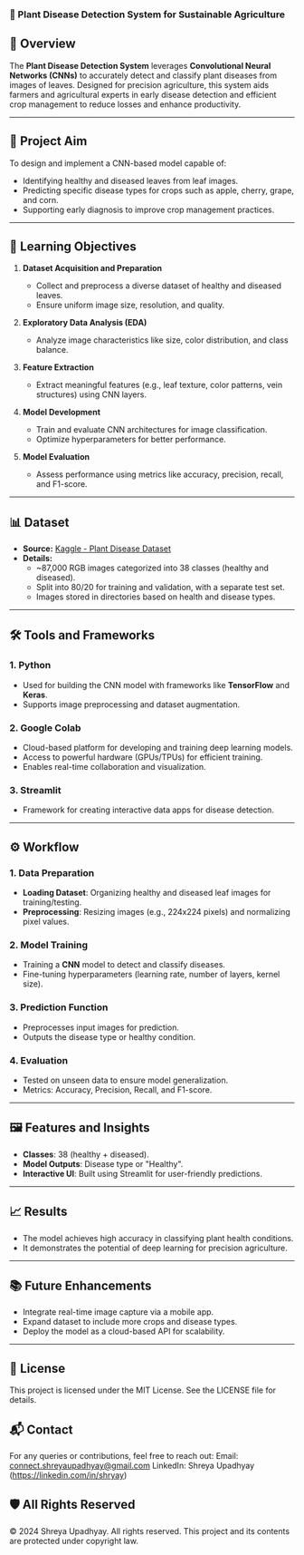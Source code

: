 ### 🌱 Plant Disease Detection System for Sustainable Agriculture  

## 🚀 Overview  
The **Plant Disease Detection System** leverages **Convolutional Neural Networks (CNNs)** to accurately detect and classify plant diseases from images of leaves. Designed for precision agriculture, this system aids farmers and agricultural experts in early disease detection and efficient crop management to reduce losses and enhance productivity.  

---

## 🎯 Project Aim  
To design and implement a CNN-based model capable of:  
- Identifying healthy and diseased leaves from leaf images.  
- Predicting specific disease types for crops such as apple, cherry, grape, and corn.  
- Supporting early diagnosis to improve crop management practices.  

---

## 📌 Learning Objectives  
1. **Dataset Acquisition and Preparation**  
   - Collect and preprocess a diverse dataset of healthy and diseased leaves.  
   - Ensure uniform image size, resolution, and quality.  

2. **Exploratory Data Analysis (EDA)**  
   - Analyze image characteristics like size, color distribution, and class balance.  

3. **Feature Extraction**  
   - Extract meaningful features (e.g., leaf texture, color patterns, vein structures) using CNN layers.  

4. **Model Development**  
   - Train and evaluate CNN architectures for image classification.  
   - Optimize hyperparameters for better performance.  

5. **Model Evaluation**  
   - Assess performance using metrics like accuracy, precision, recall, and F1-score.  

---

## 📊 Dataset  
- **Source:** [Kaggle - Plant Disease Dataset](https://www.kaggle.com/datasets/vipoooool/new-plant-diseases-dataset/data?select=New+Plant+Diseases+Dataset%28Augmented%29)  
- **Details:**  
  - ~87,000 RGB images categorized into 38 classes (healthy and diseased).  
  - Split into 80/20 for training and validation, with a separate test set.  
  - Images stored in directories based on health and disease types.  

---

## 🛠️ Tools and Frameworks  
### 1. **Python**  
- Used for building the CNN model with frameworks like **TensorFlow** and **Keras**.  
- Supports image preprocessing and dataset augmentation.  

### 2. **Google Colab**  
- Cloud-based platform for developing and training deep learning models.  
- Access to powerful hardware (GPUs/TPUs) for efficient training.  
- Enables real-time collaboration and visualization.  

### 3. **Streamlit**  
- Framework for creating interactive data apps for disease detection.  

---

## ⚙️ Workflow  

### 1. **Data Preparation**  
- **Loading Dataset**: Organizing healthy and diseased leaf images for training/testing.  
- **Preprocessing**: Resizing images (e.g., 224x224 pixels) and normalizing pixel values.  

### 2. **Model Training**  
- Training a **CNN** model to detect and classify diseases.  
- Fine-tuning hyperparameters (learning rate, number of layers, kernel size).  

### 3. **Prediction Function**  
- Preprocesses input images for prediction.  
- Outputs the disease type or healthy condition.  

### 4. **Evaluation**  
- Tested on unseen data to ensure model generalization.  
- Metrics: Accuracy, Precision, Recall, and F1-score.  

---

## 🖼️ Features and Insights  
- **Classes**: 38 (healthy + diseased).  
- **Model Outputs**: Disease type or "Healthy".  
- **Interactive UI**: Built using Streamlit for user-friendly predictions.  

---

## 📈 Results  
- The model achieves high accuracy in classifying plant health conditions.  
- It demonstrates the potential of deep learning for precision agriculture.  

---

## 📚 Future Enhancements  
- Integrate real-time image capture via a mobile app.  
- Expand dataset to include more crops and disease types.  
- Deploy the model as a cloud-based API for scalability.  

---

## 📜 License
This project is licensed under the MIT License. See the LICENSE file for details.

## 📬 Contact
For any queries or contributions, feel free to reach out:
Email: connect.shreyaupadhyay@gmail.com
LinkedIn: Shreya Upadhyay (https://linkedin.com/in/shryay)

## 🛡️ All Rights Reserved
© 2024 Shreya Upadhyay. All rights reserved. This project and its contents are protected under copyright law.
